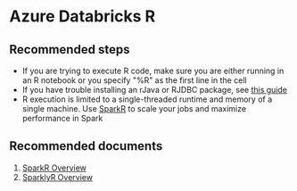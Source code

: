 <properties
	pageTitle="Databricks R Issues"
	description="Databricks R Issues"
	service="microsoft.Databricks"
	resource="workspaces"
	authors="kywe665"
	displayOrder="8"
	selfHelpType="resource"
	supportTopicIds="32612203"
	resourceTags=""
	productPesIds="16432"
	cloudEnvironments="public"
	articleId="19cfe703-c6c1-4c58-99fa-6b75117a3176"
/> 

# Azure Databricks R

## **Recommended steps**

- If you are trying to execute R code, make sure you are either running in an R notebook or you specify "%R" as the first line in the cell
- If you have trouble installing an rJava or RJDBC package, see [this guide](https://docs.databricks.com/spark/latest/sparkr/tips/install-rjava-rjdbc-libraries.html)
- R execution is limited to a single-threaded runtime and memory of a single machine. Use [SparkR](https://databricks.com/blog/2015/06/09/announcing-sparkr-r-on-spark.html) to scale your jobs and maximize performance in Spark

## **Recommended documents**

1. [SparkR Overview](https://docs.databricks.com/spark/latest/sparkr/overview.html)
2. [SparklyR Overview](https://docs.databricks.com/spark/latest/sparkr/sparklyr.html)
